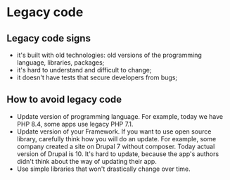# Legacy code

## Legacy code signs 

- it's built with old technologies: old versions of the programming language, libraries, packages;
- it's hard to understand and difficult to change;
- it doesn't have tests that secure developers from bugs;

## How to avoid legacy code

- Update version of programming language. For example, today we have PHP 8.4, some apps use legacy PHP 7.1.
- Update version of your Framework. If you want to use open source library, carefully think how you will do an update.
  For example, some company created a site on Drupal 7 without composer. Today actual version of Drupal is 10. It's hard to update, because the app's authors didn't think about the way of updating their app.
- Use simple libraries that won't drastically change over time.
